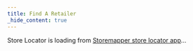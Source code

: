 ```yaml
---
title: Find A Retailer
_hide_content: true
---
```

<main>
  <section>
    <div id='storemapper' style='width:100%;'><p>Store Locator is loading from <a href='https://www.storemapper.co'>Storemapper store locator app</a>...</p></div><script type='text/javascript' src='//maps.googleapis.com/maps/api/js?sensor=true&libraries=places'></script><script data-storemapper-start='2016,02,16' data-storemapper-id='2708'>(function() {var script = document.createElement('script');script.type  = 'text/javascript';script.async = true;script.src = document.location.protocol + '//www.storemapper.co/js/widget.js'; var entry = document.getElementsByTagName('script')[0];entry.parentNode.insertBefore(script, entry);}());</script>
  </section>
</main>
